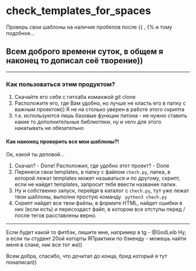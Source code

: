 # check_templates_for_spaces
Проверь свои шаблоны на наличие пробелов после {{ , {% и тому подобное... 

## Всем доброго времени суток, в общем я наконец то дописал сеё творение))
___
### Как пользоваться этим продуктом?
1. Скачайте его себе с гитхаба команжой git clone
2. Расположите его, где Вам удобно, но лучше не класть его в папку с важным проектом)) Я не на столько уверен в работе этого скрипта
3. т.к. используются лишь базовые функции питона - не нужно ставить какие то дополнительные библиотеки,  ну и venv для этого накатывать не обязательно

#### Как наконец проверить все мои шаблоны?!
Ок, какой ты деловой...
1. Скачал? - Done!  Расположил, где удобно этот проект? - Done
2. Перенеси свои templates, в папку с файлом ``` chech.py ```, папка, в которой лежат templates может называться и по другому, скрипт, если не найдет templates, запросит тебя ввести название папки.
3. Ну и собственно запуск, перейдя в каталог с ``` chech.py ```, тут уже лежат твои шаблоны, выполни простую команду ``` python3 chech.py```
4. Скрипт найдет все твои файлы, в формате HTML, найдет ошибки в них (если есть) и пересоздаст файл, в котором все отступы перед / после тегов расставлены верно.

___
Если будет какой то фитбэк, пишите мне, например в tg - @GodLeib
Ну, а если ты студент 20ой когорты ЯПрактики по бэкенду - можешь найти меня в слаке, ник все тот же))

Всем добра, спасибо, что дочитал до конца, бред который я тут понаписал))
